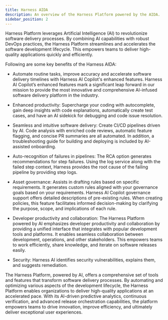 ```yaml
---
title: Harness AIDA
description: An overview of the Harness Platform powered by the AIDA.
sidebar_position: 2
---
```


Harness Platform leverages Artificial Intelligence (AI) to revolutionize software delivery processes. By combining AI capabilities with robust DevOps practices, the Harness Platform streamlines and accelerates the software development lifecycle. This empowers teams to deliver high-quality applications quickly and efficiently.



Following are some key benefits of the Harness AIDA:

- Automate routine tasks, improve accuracy and accelerate software delivery timelines with Harness AI Copilot's enhanced features. Harness AI Copilot’s enhanced features mark a significant leap forward in our mission to provide the most innovative and comprehensive AI-infused software delivery platform in the industry.
  
- Enhanced productivity: Supercharge your coding with autocomplete, gain deep insights with code explanations, automatically create test cases, and have an AI sidekick for debugging and code issue resolution.

- Seamless and intuitive software delivery: Create CI/CD pipelines driven by AI. Code analysis with enriched code reviews, automatic feature flagging, and concise PR summaries are all automated. In addition, a troubleshooting guide for building and deploying is included by AI-assisted onboarding. 

- Auto-recognition of failures in pipelines: The RCA option generates recommendations for step failures. Using the log service along with the failed step context, Harness provides the root cause of the failing pipeline by providing step logs.

- Asset governance: Assists in drafting rules based on specific requirements. It generates custom rules aligned with your governance goals based on your requirements. Harness AI Copilot governance support offers detailed descriptions of pre-existing rules. When creating policies, this feature facilitates informed decision-making by clarifying the purpose, scope, and implications of each rule.

- Developer productivity and collaboration: The Harness Platform powered by AI emphasizes developer productivity and collaboration by providing a unified interface that integrates with popular development tools and platforms. It enables seamless collaboration between development, operations, and other stakeholders. This empowers teams to work efficiently, share knowledge, and iterate on software releases easily.
  
- Security: Harness AI identifies security vulnerabilities, explains them, and suggests remediation.

The Harness Platform, powered by AI, offers a comprehensive set of tools and features that transform software delivery processes. By automating and optimizing various aspects of the development lifecycle, the Harness Platform enables organizations to deliver high-quality applications at an accelerated pace. With its AI-driven predictive analytics, continuous verification, and advanced release orchestration capabilities, the platform empowers teams to drive innovation, improve efficiency, and ultimately deliver exceptional user experiences.
